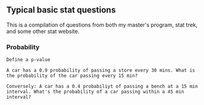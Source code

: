 ## Typical basic stat questions

This is a compilation of questions from both my master's program, stat trek, and some other stat website.



### Probability

```
Define a p-value
```

```
A car has a 0.9 probability of passing a store every 30 mins. What is the probability of the car passing every 15 min?
```

```
Conversely: A car has a 0.4 probabiliyt of passing a bench at a 15 min interval. What's the probability of a car passing within a 45 min interval?
```


